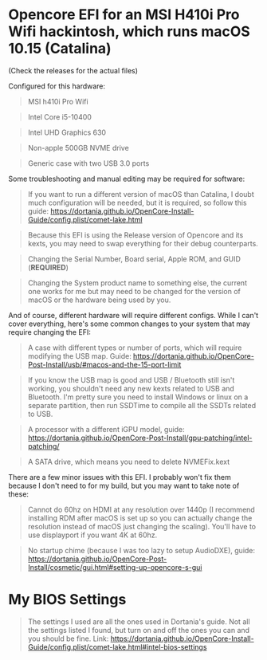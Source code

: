 # Opencore EFI for an MSI H410i Pro Wifi hackintosh, which runs macOS 10.15 (Catalina)

(Check the releases for the actual files)

Configured for this hardware:

>MSI h410i Pro Wifi

>Intel Core i5-10400

>Intel UHD Graphics 630

>Non-apple 500GB NVME drive

>Generic case with two USB 3.0 ports

Some troubleshooting and manual editing may be required for software:

>If you want to run a different version of macOS than Catalina, I doubt much configuration will be needed, but it is required, so follow this guide: https://dortania.github.io/OpenCore-Install-Guide/config.plist/comet-lake.html

>Because this EFI is using the Release version of Opencore and its kexts, you may need to swap everything for their debug counterparts.

>Changing the Serial Number, Board serial, Apple ROM, and GUID (**REQUIRED**)

>Changing the System product name to something else, the current one works for me but may need to be changed for the version of macOS or the hardware being used by you.

And of course, different hardware will require different configs. While I can't cover everything, here's some common changes to your system that may require changing the EFI:

>A case with different types or number of ports, which will require modifying the USB map. Guide: https://dortania.github.io/OpenCore-Post-Install/usb/#macos-and-the-15-port-limit

>If you know the USB map is good and USB / Bluetooth still isn't working, you shouldn't need any new kexts related to USB and Bluetooth. I'm pretty sure you need to install Windows or linux on a separate partition, then run SSDTime to compile all the SSDTs related to USB.

>A processor with a different iGPU model, guide: https://dortania.github.io/OpenCore-Post-Install/gpu-patching/intel-patching/

>A SATA drive, which means you need to delete NVMEFix.kext

There are a few minor issues with this EFI. I probably won't fix them because I don't need to for my build, but you may want to take note of these:
>Cannot do 60hz on HDMI at any resolution over 1440p (I recommend installing RDM after macOS is set up so you can actually change the resolution instead of macOS just changing the scaling). You'll have to use displayport if you want 4K at 60hz.

>No startup chime (because I was too lazy to setup AudioDXE), guide: https://dortania.github.io/OpenCore-Post-Install/cosmetic/gui.html#setting-up-opencore-s-gui


# My BIOS Settings
>The settings I used are all the ones used in Dortania's guide. Not all the settings listed I found, but turn on and off the ones you can and you should be fine. Link: https://dortania.github.io/OpenCore-Install-Guide/config.plist/comet-lake.html#intel-bios-settings
